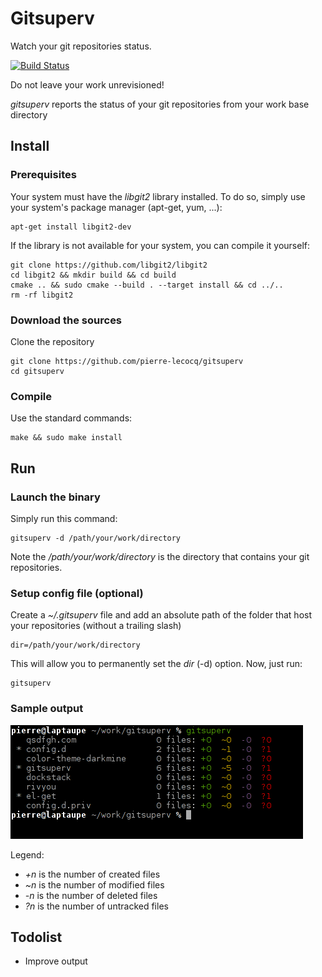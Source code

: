 # Gitsuperv

Watch your git repositories status.

[![Build Status](https://travis-ci.org/pierre-lecocq/gitsuperv.svg?branch=master)](https://travis-ci.org/pierre-lecocq/gitsuperv)

Do not leave your work unrevisioned!

*gitsuperv* reports the status of your git repositories from your work base directory

## Install

### Prerequisites

Your system must have the *libgit2* library installed. To do so, simply use your system's package manager (apt-get, yum, ...):

    apt-get install libgit2-dev

If the library is not available for your system, you can compile it yourself:

    git clone https://github.com/libgit2/libgit2
    cd libgit2 && mkdir build && cd build
    cmake .. && sudo cmake --build . --target install && cd ../..
    rm -rf libgit2

### Download the sources

Clone the repository

    git clone https://github.com/pierre-lecocq/gitsuperv
    cd gitsuperv

### Compile

Use the standard commands:

    make && sudo make install

## Run

### Launch the binary

Simply run this command:

    gitsuperv -d /path/your/work/directory

Note the */path/your/work/directory* is the directory that contains your git repositories.

### Setup config file (optional)

Create a *~/.gitsuperv* file and add an absolute path of the folder that host your repositories (without a trailing slash)

    dir=/path/your/work/directory

This will allow you to permanently set the *dir* (-d) option. Now, just run:

    gitsuperv

### Sample output

[![Sample](https://raw.githubusercontent.com/pierre-lecocq/gitsuperv/master/man/sample.png)](https://raw.githubusercontent.com/pierre-lecocq/gitsuperv/master/man/sample.png)

Legend:

- *+n* is the number of created files
- *~n* is the number of modified files
- *-n* is the number of deleted files
- *?n* is the number of untracked files


## Todolist

- Improve output
